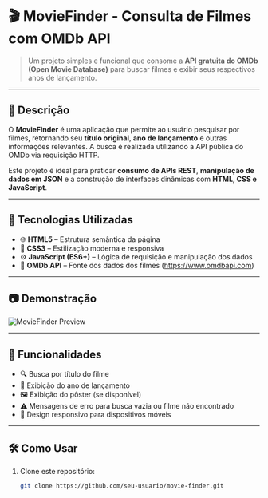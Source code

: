 # 🎬 MovieFinder - Consulta de Filmes com OMDb API

> Um projeto simples e funcional que consome a **API gratuita do OMDb (Open Movie Database)** para buscar filmes e exibir seus respectivos anos de lançamento.

---

## 📌 Descrição

O **MovieFinder** é uma aplicação que permite ao usuário pesquisar por filmes, retornando seu **título original**, **ano de lançamento** e outras informações relevantes. A busca é realizada utilizando a API pública do OMDb via requisição HTTP.

Este projeto é ideal para praticar **consumo de APIs REST**, **manipulação de dados em JSON** e a construção de interfaces dinâmicas com **HTML, CSS e JavaScript**.

---

## 🚀 Tecnologias Utilizadas

- 🌐 **HTML5** – Estrutura semântica da página  
- 🎨 **CSS3** – Estilização moderna e responsiva  
- ⚙️ **JavaScript (ES6+)** – Lógica de requisição e manipulação dos dados  
- 📡 **OMDb API** – Fonte dos dados dos filmes (https://www.omdbapi.com)

---

## 📷 Demonstração

![MovieFinder Preview](https://via.placeholder.com/800x400.png?text=MovieFinder+Preview)

---

## 🔧 Funcionalidades

- 🔍 Busca por título do filme
- 📅 Exibição do ano de lançamento
- 🖼️ Exibição do pôster (se disponível)
- ⚠️ Mensagens de erro para busca vazia ou filme não encontrado
- 📱 Design responsivo para dispositivos móveis

---

## 🛠️ Como Usar

1. Clone este repositório:
   ```bash
   git clone https://github.com/seu-usuario/movie-finder.git

